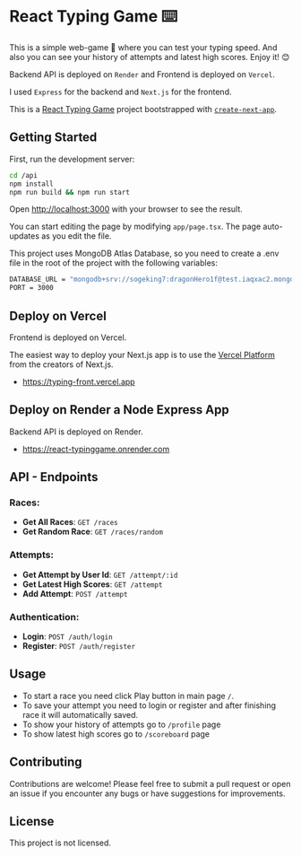 # React Typing Game ⌨️


This is a simple web-game 👾 where you can test your typing speed.
And also you can see your history of attempts and latest high scores. Enjoy it! 😊

Backend API is deployed on `Render` and Frontend is deployed on `Vercel`. 

I used `Express` for the backend and `Next.js` for the frontend.

This is a [React Typing Game](https://typing-front.vercel.app/) project bootstrapped with [`create-next-app`](https://github.com/vercel/next.js/tree/canary/packages/create-next-app).




## Getting Started

First, run the development server:

```bash
cd /api
npm install 
npm run build && npm run start
```

Open [http://localhost:3000](http://localhost:3000) with your browser to see the result.

You can start editing the page by modifying `app/page.tsx`. The page auto-updates as you edit the file.

This project uses MongoDB Atlas Database, so you need to create a .env file in the root of the project with the following variables:


```bash
DATABASE_URL = "mongodb+srv://sogeking7:dragonHero1f@test.iaqxac2.mongodb.net/?retryWrites=true&w=majority&appName=test"
PORT = 3000                                              
```

## Deploy on Vercel

Frontend is deployed on Vercel. 

The easiest way to deploy your Next.js app is to use the [Vercel Platform](https://vercel.com/new?utm_medium=default-template&filter=next.js&utm_source=create-next-app&utm_campaign=create-next-app-readme) from the creators of Next.js.
- https://typing-front.vercel.app
 
## Deploy on Render a Node Express App

Backend API is deployed on Render. 
- https://react-typinggame.onrender.com

## API - Endpoints

### Races:
- **Get All Races**: `GET /races`
- **Get Random Race**: `GET /races/random`

### Attempts:
- **Get Attempt by User Id**: `GET /attempt/:id`
- **Get Latest High Scores**: `GET /attempt`
- **Add Attempt**: `POST /attempt`

### Authentication:
- **Login**: `POST /auth/login`
- **Register**: `POST /auth/register`

## Usage

- To start a race you need click Play button in main page `/`.
- To save your attempt you need to login or register and after finishing race it will automatically saved.
- To show your history of attempts go to `/profile` page
- To show latest high scores go to `/scoreboard` page


## Contributing

Contributions are welcome! Please feel free to submit a pull request or open an issue if you encounter any bugs or have suggestions for improvements.

## License

This project is not licensed.

